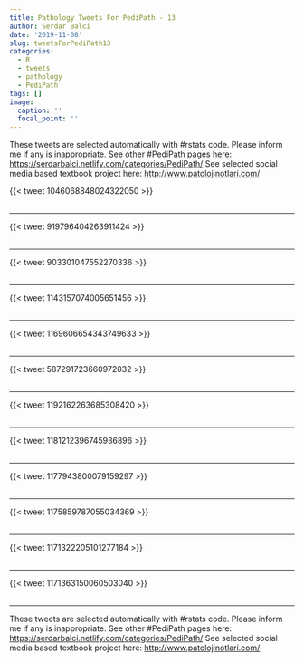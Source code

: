```yaml
---
title: Pathology Tweets For PediPath - 13
author: Serdar Balci
date: '2019-11-08'
slug: tweetsForPediPath13
categories:
  - R
  - tweets
  - pathology
  - PediPath
tags: []
image:
  caption: ''
  focal_point: ''
---
```



These tweets are selected automatically with #rstats code. Please inform me if any is inappropriate.
See other #PediPath pages here: https://serdarbalci.netlify.com/categories/PediPath/ 
See selected social media based textbook project here: http://www.patolojinotlari.com/

{{< tweet 1046068848024322050 >}}
<br>
<br>
<hr>
{{< tweet 919796404263911424 >}}
<br>
<br>
<hr>
{{< tweet 903301047552270336 >}}
<br>
<br>
<hr>
{{< tweet 1143157074005651456 >}}
<br>
<br>
<hr>
{{< tweet 1169606654343749633 >}}
<br>
<br>
<hr>
{{< tweet 587291723660972032 >}}
<br>
<br>
<hr>
{{< tweet 1192162263685308420 >}}
<br>
<br>
<hr>
{{< tweet 1181212396745936896 >}}
<br>
<br>
<hr>
{{< tweet 1177943800079159297 >}}
<br>
<br>
<hr>
{{< tweet 1175859787055034369 >}}
<br>
<br>
<hr>
{{< tweet 1171322205101277184 >}}
<br>
<br>
<hr>
{{< tweet 1171363150060503040 >}}
<br>
<br>
<hr>


These tweets are selected automatically with #rstats code. Please inform me if any is inappropriate.
See other #PediPath pages here: https://serdarbalci.netlify.com/categories/PediPath/ 
See selected social media based textbook project here: http://www.patolojinotlari.com/
